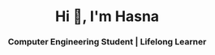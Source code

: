 <h1 align="center">Hi 👋, I'm Hasna</h1>
<h3 align="center">Computer Engineering Student | Lifelong Learner</h3>
